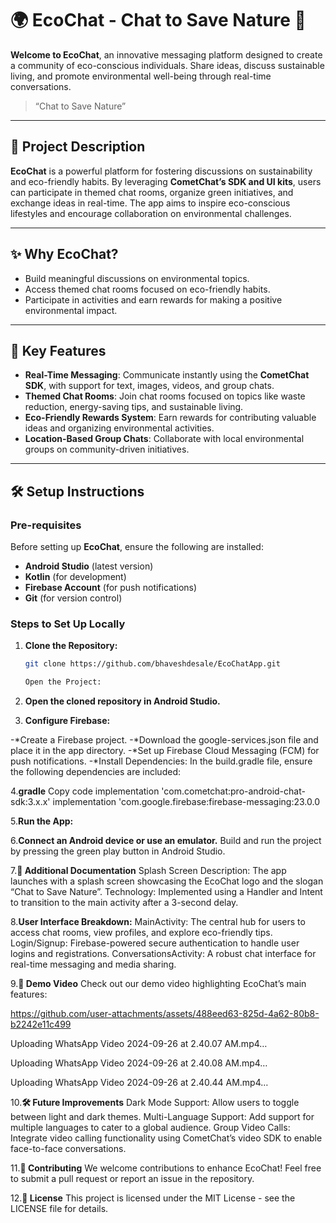 # 🌍 **EcoChat - Chat to Save Nature** 🌿

**Welcome to EcoChat**, an innovative messaging platform designed to create a community of eco-conscious individuals. Share ideas, discuss sustainable living, and promote environmental well-being through real-time conversations.

> “Chat to Save Nature”

---

## 📖 **Project Description**

**EcoChat** is a powerful platform for fostering discussions on sustainability and eco-friendly habits. By leveraging **CometChat’s SDK and UI kits**, users can participate in themed chat rooms, organize green initiatives, and exchange ideas in real-time. The app aims to inspire eco-conscious lifestyles and encourage collaboration on environmental challenges.

---

## ✨ **Why EcoChat?**
- Build meaningful discussions on environmental topics.
- Access themed chat rooms focused on eco-friendly habits.
- Participate in activities and earn rewards for making a positive environmental impact.

---

## 🚀 **Key Features**
- **Real-Time Messaging**: Communicate instantly using the **CometChat SDK**, with support for text, images, videos, and group chats.
- **Themed Chat Rooms**: Join chat rooms focused on topics like waste reduction, energy-saving tips, and sustainable living.
- **Eco-Friendly Rewards System**: Earn rewards for contributing valuable ideas and organizing environmental activities.
- **Location-Based Group Chats**: Collaborate with local environmental groups on community-driven initiatives.

---

## 🛠️ **Setup Instructions**

### Pre-requisites
Before setting up **EcoChat**, ensure the following are installed:
- **Android Studio** (latest version)
- **Kotlin** (for development)
- **Firebase Account** (for push notifications)
- **Git** (for version control)

### Steps to Set Up Locally
1. **Clone the Repository:**
   ```bash
   git clone https://github.com/bhaveshdesale/EcoChatApp.git

   Open the Project:

2. **Open the cloned repository in Android Studio.**
   
3. **Configure Firebase:**

-*Create a Firebase project.
-*Download the google-services.json file and place it in the app directory.
-*Set up Firebase Cloud Messaging (FCM) for push notifications.
-*Install Dependencies: In the build.gradle file, ensure the following dependencies are included:

4.**gradle**
Copy code
implementation 'com.cometchat:pro-android-chat-sdk:3.x.x'
implementation 'com.google.firebase:firebase-messaging:23.0.0

5.**Run the App:**

6.**Connect an Android device or use an emulator.**
Build and run the project by pressing the green play button in Android Studio.

7.**📑 Additional Documentation**
Splash Screen
Description: The app launches with a splash screen showcasing the EcoChat logo and the slogan “Chat to Save Nature”.
Technology: Implemented using a Handler and Intent to transition to the main activity after a 3-second delay.

8.**User Interface Breakdown:**
MainActivity: The central hub for users to access chat rooms, view profiles, and explore eco-friendly tips.
Login/Signup: Firebase-powered secure authentication to handle user logins and registrations.
ConversationsActivity: A robust chat interface for real-time messaging and media sharing.

9.**🎥 Demo Video**
Check out our demo video highlighting EcoChat’s main features: 

https://github.com/user-attachments/assets/488eed63-825d-4a62-80b8-b2242e11c499

Uploading WhatsApp Video 2024-09-26 at 2.40.07 AM.mp4…

Uploading WhatsApp Video 2024-09-26 at 2.40.08 AM.mp4…


Uploading WhatsApp Video 2024-09-26 at 2.40.44 AM.mp4…



10.**🛠️ Future Improvements**
Dark Mode Support: Allow users to toggle between light and dark themes.
Multi-Language Support: Add support for multiple languages to cater to a global audience.
Group Video Calls: Integrate video calling functionality using CometChat’s video SDK to enable face-to-face conversations.

11.**🤝 Contributing**
We welcome contributions to enhance EcoChat! Feel free to submit a pull request or report an issue in the repository.

12.**📄 License**
This project is licensed under the MIT License - see the LICENSE file for details.
